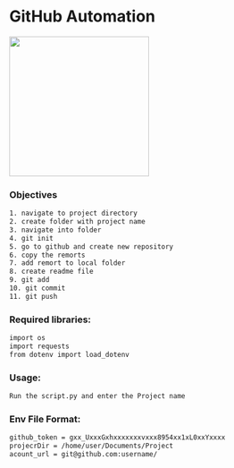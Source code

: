 # GitHub Automation

<img align="middle" src="https://www.freeiconspng.com/uploads/github-circle-mascot-git-icon-6.png" width="250" height="250">
<br>

### Objectives
```bash
1. navigate to project directory 
2. create folder with project name
3. navigate into folder
4. git init
5. go to github and create new repository
6. copy the remorts
7. add remort to local folder
8. create readme file
9. git add
10. git commit									
11. git push
```
### Required libraries:
```bash
import os
import requests
from dotenv import load_dotenv
```

### Usage:
```bash
Run the script.py and enter the Project name
```

### Env File Format:
```bash
github_token = gxx_UxxxGxhxxxxxxxvxxx8954xx1xL0xxYxxxx
projecrDir = /home/user/Documents/Project
acount_url = git@github.com:username/
```

 